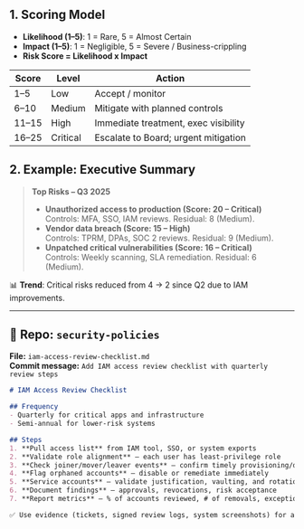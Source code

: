 
## 1. Scoring Model
- **Likelihood (1–5)**: 1 = Rare, 5 = Almost Certain
- **Impact (1–5)**: 1 = Negligible, 5 = Severe / Business-crippling
- **Risk Score = Likelihood x Impact**

| Score | Level      | Action                                |
|-------|------------|---------------------------------------|
| 1–5   | Low        | Accept / monitor                      |
| 6–10  | Medium     | Mitigate with planned controls        |
| 11–15 | High       | Immediate treatment, exec visibility  |
| 16–25 | Critical   | Escalate to Board; urgent mitigation  |

## 2. Example: Executive Summary
> **Top Risks – Q3 2025**
> - **Unauthorized access to production (Score: 20 – Critical)**  
>   Controls: MFA, SSO, IAM reviews. Residual: 8 (Medium).  
> - **Vendor data breach (Score: 15 – High)**  
>   Controls: TPRM, DPAs, SOC 2 reviews. Residual: 9 (Medium).  
> - **Unpatched critical vulnerabilities (Score: 16 – Critical)**  
>   Controls: Weekly scanning, SLA remediation. Residual: 6 (Medium).  

📊 **Trend**: Critical risks reduced from 4 → 2 since Q2 due to IAM improvements.  

---

## 📂 Repo: `security-policies`
**File:** `iam-access-review-checklist.md`  
**Commit message:** `Add IAM access review checklist with quarterly review steps`

```markdown
# IAM Access Review Checklist

## Frequency
- Quarterly for critical apps and infrastructure
- Semi-annual for lower-risk systems

## Steps
1. **Pull access list** from IAM tool, SSO, or system exports  
2. **Validate role alignment** – each user has least-privilege role  
3. **Check joiner/mover/leaver events** – confirm timely provisioning/deprovisioning  
4. **Flag orphaned accounts** – disable or remediate immediately  
5. **Service accounts** – validate justification, vaulting, and rotation  
6. **Document findings** – approvals, revocations, risk acceptance  
7. **Report metrics** – % of accounts reviewed, # of removals, exceptions  

✅ Use evidence (tickets, signed review logs, system screenshots) for audits.

